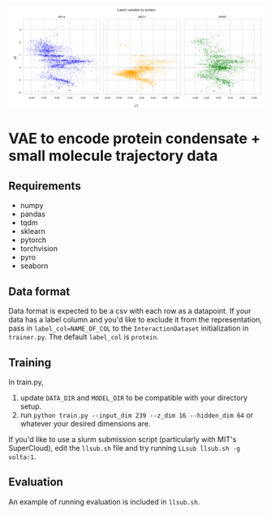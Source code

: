 ![Latent embedding example](example.png)

# VAE to encode protein condensate + small molecule trajectory data

## Requirements
- numpy
- pandas
- tqdm
- sklearn
- pytorch
- torchvision
- pyro
- seaborn

## Data format

Data format is expected to be a csv with each row as a datapoint. If your data has a label column and you'd like to exclude it from the representation, pass in `label_col=NAME_OF_COL` to the `InteractionDataset` initialization in `trainer.py`. The default `label_col` is `protein`.

## Training

In train.py, 
1. update `DATA_DIR` and `MODEL_DIR` to be compatible with your directory setup.
2. run `python train.py --input_dim 239 --z_dim 16 --hidden_dim 64` or whatever your desired dimensions are.

If you'd like to use a slurm submission script (particularly with MIT's SuperCloud), edit the `llsub.sh` file and try running `LLsub llsub.sh -g volta:1`.

## Evaluation

An example of running evaluation is included in `llsub.sh`.
